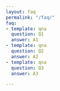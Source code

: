 ```yaml
---
layout: faq
permalink: "/faq/"
faq:
- template: qna
  question: Q1
  answer: A1
- template: qna
  question: Q2
  answer: A2
- template: qna
  question: Q3
  answer: A3

---
```

